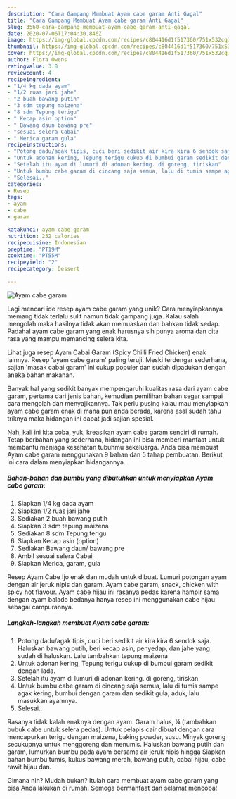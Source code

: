```yaml
---
description: "Cara Gampang Membuat Ayam cabe garam Anti Gagal"
title: "Cara Gampang Membuat Ayam cabe garam Anti Gagal"
slug: 3560-cara-gampang-membuat-ayam-cabe-garam-anti-gagal
date: 2020-07-06T17:04:30.846Z
image: https://img-global.cpcdn.com/recipes/c804416d1f517360/751x532cq70/ayam-cabe-garam-foto-resep-utama.jpg
thumbnail: https://img-global.cpcdn.com/recipes/c804416d1f517360/751x532cq70/ayam-cabe-garam-foto-resep-utama.jpg
cover: https://img-global.cpcdn.com/recipes/c804416d1f517360/751x532cq70/ayam-cabe-garam-foto-resep-utama.jpg
author: Flora Owens
ratingvalue: 3.8
reviewcount: 4
recipeingredient:
- "1/4 kg dada ayam"
- "1/2 ruas jari jahe"
- "2 buah bawang putih"
- "3 sdm tepung maizena"
- "8 sdm Tepung terigu"
- " Kecap asin option"
- " Bawang daun bawang pre"
- "sesuai selera Cabai"
- " Merica garam gula"
recipeinstructions:
- "Potong dadu/agak tipis, cuci beri sedikit air kira kira 6 sendok saja. Haluskan bawang putih, beri kecap asin, penyedap, dan jahe yang sudah di haluskan. Lalu tambahkan tepung maizena"
- "Untuk adonan kering, Tepung terigu cukup di bumbui garam sedikit dengan lada."
- "Setelah itu ayam di lumuri di adonan kering. di goreng, tiriskan"
- "Untuk bumbu cabe garam di cincang saja semua, lalu di tumis sampe agak kering, bumbui dengan garam dan sedikit gula, aduk, lalu masukkan ayamnya."
- "Selesai.."
categories:
- Resep
tags:
- ayam
- cabe
- garam

katakunci: ayam cabe garam 
nutrition: 252 calories
recipecuisine: Indonesian
preptime: "PT19M"
cooktime: "PT55M"
recipeyield: "2"
recipecategory: Dessert

---
```



![Ayam cabe garam](https://img-global.cpcdn.com/recipes/c804416d1f517360/751x532cq70/ayam-cabe-garam-foto-resep-utama.jpg)

Lagi mencari ide resep ayam cabe garam yang unik? Cara menyiapkannya memang tidak terlalu sulit namun tidak gampang juga. Kalau salah mengolah maka hasilnya tidak akan memuaskan dan bahkan tidak sedap. Padahal ayam cabe garam yang enak harusnya sih punya aroma dan cita rasa yang mampu memancing selera kita.

Lihat juga resep Ayam Cabai Garam (Spicy Chilli Fried Chicken) enak lainnya. Resep &#39;ayam cabe garam&#39; paling teruji. Meski terdengar sederhana, sajian &#39;masak cabai garam&#39; ini cukup populer dan sudah dipadukan dengan aneka bahan makanan.

Banyak hal yang sedikit banyak mempengaruhi kualitas rasa dari ayam cabe garam, pertama dari jenis bahan, kemudian pemilihan bahan segar sampai cara mengolah dan menyajikannya. Tak perlu pusing kalau mau menyiapkan ayam cabe garam enak di mana pun anda berada, karena asal sudah tahu triknya maka hidangan ini dapat jadi sajian spesial.


Nah, kali ini kita coba, yuk, kreasikan ayam cabe garam sendiri di rumah. Tetap berbahan yang sederhana, hidangan ini bisa memberi manfaat untuk membantu menjaga kesehatan tubuhmu sekeluarga. Anda bisa membuat Ayam cabe garam menggunakan 9 bahan dan 5 tahap pembuatan. Berikut ini cara dalam menyiapkan hidangannya.

<!--inarticleads1-->

##### Bahan-bahan dan bumbu yang dibutuhkan untuk menyiapkan Ayam cabe garam:

1. Siapkan 1/4 kg dada ayam
1. Siapkan 1/2 ruas jari jahe
1. Sediakan 2 buah bawang putih
1. Siapkan 3 sdm tepung maizena
1. Sediakan 8 sdm Tepung terigu
1. Siapkan  Kecap asin (option)
1. Sediakan  Bawang daun/ bawang pre
1. Ambil sesuai selera Cabai
1. Siapkan  Merica, garam, gula


Resep Ayam Cabe Ijo enak dan mudah untuk dibuat. Lumuri potongan ayam dengan air jeruk nipis dan garam. Ayam cabe garam, snack, chicken with spicy hot flavour. Ayam cabe hijau ini rasanya pedas karena hampir sama dengan ayam balado bedanya hanya resep ini menggunakan cabe hijau sebagai campurannya. 

<!--inarticleads2-->

##### Langkah-langkah membuat Ayam cabe garam:

1. Potong dadu/agak tipis, cuci beri sedikit air kira kira 6 sendok saja. Haluskan bawang putih, beri kecap asin, penyedap, dan jahe yang sudah di haluskan. Lalu tambahkan tepung maizena
1. Untuk adonan kering, Tepung terigu cukup di bumbui garam sedikit dengan lada.
1. Setelah itu ayam di lumuri di adonan kering. di goreng, tiriskan
1. Untuk bumbu cabe garam di cincang saja semua, lalu di tumis sampe agak kering, bumbui dengan garam dan sedikit gula, aduk, lalu masukkan ayamnya.
1. Selesai..


Rasanya tidak kalah enaknya dengan ayam. Garam halus, ¼ (tambahkan bubuk cabe untuk selera pedas). Untuk pelapis cair dibuat dengan cara mencapurkan terigu dengan maizena, baking powder, susu. Minyak goreng secukupnya untuk menggoreng dan menumis. Haluskan bawang putih dan garam, lumurkan bumbu pada ayam bersama air jeruk nipis hingga Siapkan bahan bumbu tumis, kukus bawang merah, bawang putih, cabai hijau, cabe rawit hijau dan. 

Gimana nih? Mudah bukan? Itulah cara membuat ayam cabe garam yang bisa Anda lakukan di rumah. Semoga bermanfaat dan selamat mencoba!

